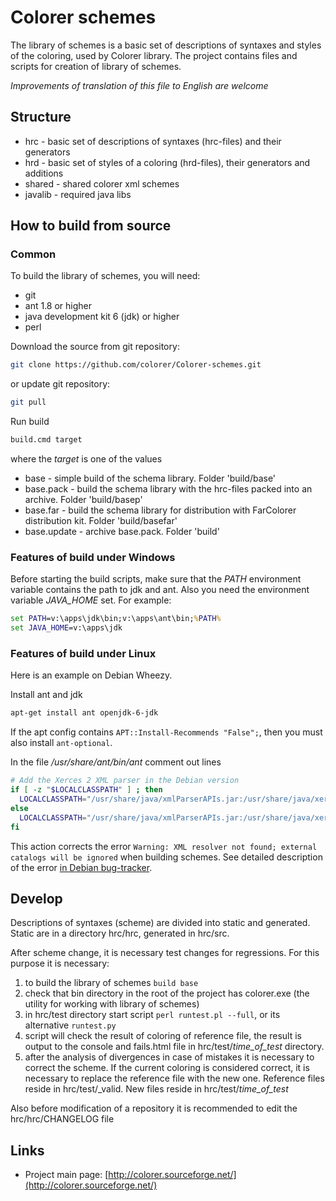 ﻿Colorer schemes
========================
The library of schemes is a basic set of descriptions of syntaxes and styles of the coloring, used by Colorer library.
The project contains files and scripts for creation of library of schemes.

*Improvements of translation of this file to English are welcome*

Structure
------------------------

  * hrc - basic set of descriptions of syntaxes (hrc-files) and their generators
  * hrd - basic set of styles of a coloring (hrd-files), their generators and additions
  * shared - shared colorer xml schemes
  * javalib - required java libs
  
How to build from source
------------------------

### Common ###

To build the library of schemes, you will need:

  * git
  * ant 1.8 or higher
  * java development kit 6 (jdk) or higher
  * perl

Download the source from git repository:

```sh
git clone https://github.com/colorer/Colorer-schemes.git
```

or update git repository:

```sh
git pull
```

Run build

```sh
build.cmd target
```

where the *target* is one of the values

  * base        - simple build of the schema library. Folder 'build/base'
  * base.pack   - build the schema library with the hrc-files packed into an archive. Folder 'build/basep'
  * base.far    - build the schema library for distribution with FarColorer distribution kit. Folder 'build/basefar'
  * base.update - archive base.pack. Folder 'build'

### Features of build under Windows ###

Before starting the build scripts, make sure that the *PATH* environment variable contains the path to jdk and ant.
Also you need the environment variable *JAVA_HOME* set. For example:

```cmd
set PATH=v:\apps\jdk\bin;v:\apps\ant\bin;%PATH%
set JAVA_HOME=v:\apps\jdk
```

### Features of build under Linux ###

Here is an example on Debian Wheezy.

Install ant and jdk

```sh
apt-get install ant openjdk-6-jdk
```

If the apt config contains `APT::Install-Recommends "False";`, then you must also install `ant-optional`.

In the file */usr/share/ant/bin/ant* comment out lines

```sh
# Add the Xerces 2 XML parser in the Debian version
if [ -z "$LOCALCLASSPATH" ] ; then
  LOCALCLASSPATH="/usr/share/java/xmlParserAPIs.jar:/usr/share/java/xercesImpl.jar"
else
  LOCALCLASSPATH="/usr/share/java/xmlParserAPIs.jar:/usr/share/java/xercesImpl.jar:$LOCALCLASSPATH"
fi
```

This action corrects the error `Warning: XML resolver not found; external catalogs will be ignored` when building schemes.
See detailed description of the error [in Debian bug-tracker](http://bugs.debian.org/cgi-bin/bugreport.cgi?bug=552032).

## Develop ##

Descriptions of syntaxes (scheme) are divided into static and generated. Static are in a directory hrc/hrc, generated in hrc/src.

After scheme change, it is necessary test changes for regressions. For this purpose it is necessary:

  1. to build the library of schemes `build base`
  2. check that bin directory in the root of the project has colorer.exe (the utility for working with library of schemes)
  3. in hrc/test directory start script `perl runtest.pl --full`, or its alternative `runtest.py` 
  4. script will check the result of coloring of reference file, the result is output to the console and fails.html file in hrc/test/*time_of_test* directory.
  5. after the analysis of divergences in case of mistakes it is necessary to correct the scheme. If the current coloring is considered correct, it is necessary to replace the reference file with the new one.
     Reference files reside in hrc/test/_valid. New files reside in hrc/test/*time_of_test*

Also before modification of a repository it is recommended to edit the hrc/hrc/CHANGELOG file

Links
------------------------

* Project main page: [http://colorer.sourceforge.net/](http://colorer.sourceforge.net/)
